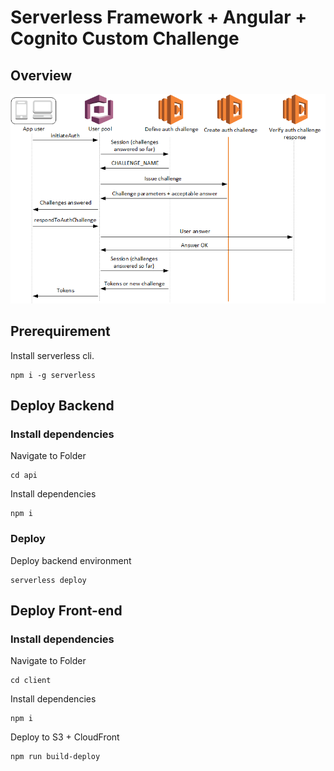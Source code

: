 # Serverless Framework + Angular + Cognito Custom Challenge

## Overview

![architecture](images/lambda-challenges.png)

## Prerequirement

Install serverless cli.

```shellscript
npm i -g serverless
```

## Deploy Backend

### Install dependencies

Navigate to Folder

```shellscript
cd api
```

Install dependencies

```shellscript
npm i
```

### Deploy

Deploy backend environment

```shellscript
serverless deploy
```

## Deploy Front-end

### Install dependencies

Navigate to Folder

```shellscript
cd client
```

Install dependencies

```shellscript
npm i
```

Deploy to S3 + CloudFront

```shellscript
npm run build-deploy
```